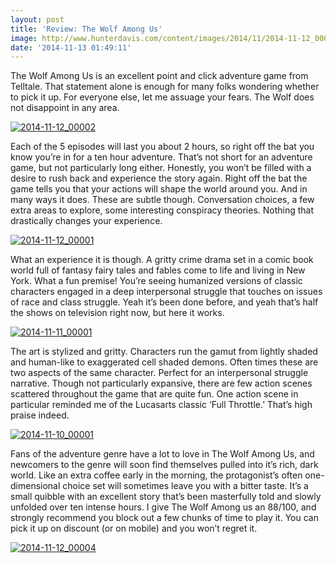 ```yaml
---
layout: post
title: 'Review: The Wolf Among Us'
image: http://www.hunterdavis.com/content/images/2014/11/2014-11-12_00001.jpg
date: '2014-11-13 01:49:11'
---
```



The Wolf Among Us is an excellent point and click adventure game from Telltale. That statement alone is enough for many folks wondering whether to pick it up. For everyone else, let me assuage your fears. The Wolf does not disappoint in any area.

[![2014-11-12_00002](http://www.hunterdavis.com/content/images/2014/11/2014-11-12_00002.jpg)](http://www.hunterdavis.com/content/images/2014/11/2014-11-12_00002.jpg)

Each of the 5 episodes will last you about 2 hours, so right off the bat you know you’re in for a ten hour adventure. That’s not short for an adventure game, but not particularly long either. Honestly, you won’t be filled with a desire to rush back and experience the story again. Right off the bat the game tells you that your actions will shape the world around you. And in many ways it does. These are subtle though. Conversation choices, a few extra areas to explore, some interesting conspiracy theories. Nothing that drastically changes your experience.

[![2014-11-12_00001](http://www.hunterdavis.com/content/images/2014/11/2014-11-12_00001.jpg)](http://www.hunterdavis.com/content/images/2014/11/2014-11-12_00001.jpg)

What an experience it is though. A gritty crime drama set in a comic book world full of fantasy fairy tales and fables come to life and living in New York. What a fun premise! You’re seeing humanized versions of classic characters engaged in a deep interpersonal struggle that touches on issues of race and class struggle. Yeah it’s been done before, and yeah that’s half the shows on television right now, but here it works.

[![2014-11-11_00001](http://www.hunterdavis.com/content/images/2014/11/2014-11-11_00001.jpg)](http://www.hunterdavis.com/content/images/2014/11/2014-11-11_00001.jpg)

The art is stylized and gritty. Characters run the gamut from lightly shaded and human-like to exaggerated cell shaded demons. Often times these are two aspects of the same character. Perfect for an interpersonal struggle narrative. Though not particularly expansive, there are few action scenes scattered throughout the game that are quite fun. One action scene in particular reminded me of the Lucasarts classic ‘Full Throttle.’ That’s high praise indeed.

[![2014-11-10_00001](http://www.hunterdavis.com/content/images/2014/11/2014-11-10_00001.jpg)](http://www.hunterdavis.com/content/images/2014/11/2014-11-10_00001.jpg)

Fans of the adventure genre have a lot to love in The Wolf Among Us, and newcomers to the genre will soon find themselves pulled into it’s rich, dark world. Like an extra coffee early in the morning, the protagonist’s often one-dimensional choice set will sometimes leave you with a bitter taste. It’s a small quibble with an excellent story that’s been masterfully told and slowly unfolded over ten intense hours. I give The Wolf Among us an 88/100, and strongly recommend you block out a few chunks of time to play it. You can pick it up on discount (or on mobile) and you won’t regret it.

[![2014-11-12_00004](http://www.hunterdavis.com/content/images/2014/11/2014-11-12_00004.jpg)](http://www.hunterdavis.com/content/images/2014/11/2014-11-12_00004.jpg)


